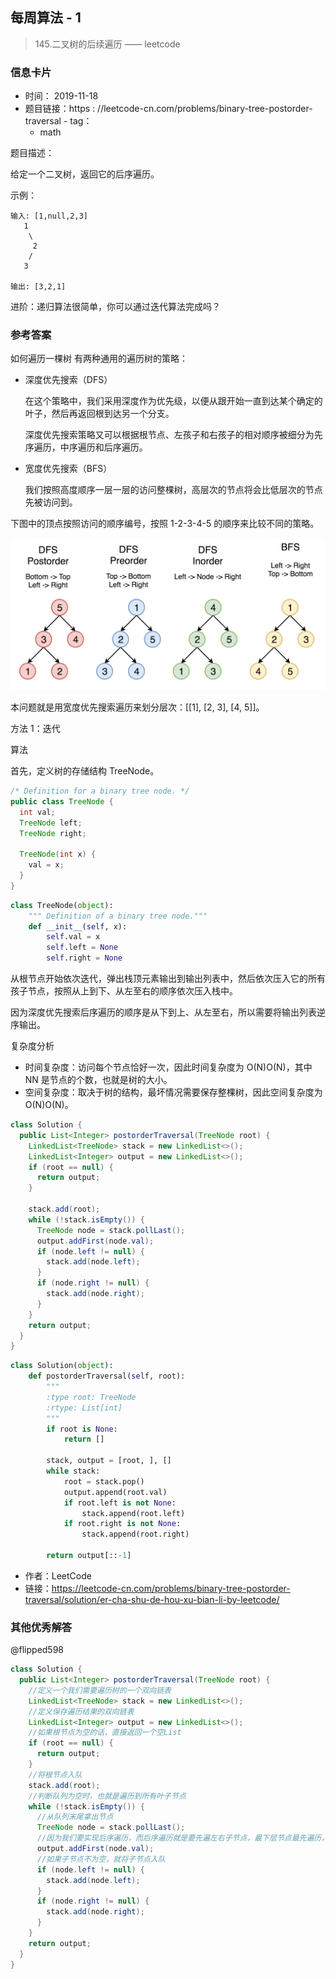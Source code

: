 ## 每周算法 - 1

> 145.二叉树的后续遍历 —— leetcode

### 信息卡片

- 时间： 2019-11-18
- 题目链接：https : //leetcode-cn.com/problems/binary-tree-postorder-traversal
      - tag：
    - math

题目描述：

给定一个二叉树，返回它的后序遍历。

示例：
```
输入: [1,null,2,3]  
   1
    \
     2
    /
   3 

输出: [3,2,1]
```
进阶：递归算法很简单，你可以通过迭代算法完成吗？

### 参考答案
如何遍历一棵树
有两种通用的遍历树的策略：

- 深度优先搜索（DFS）

  在这个策略中，我们采用深度作为优先级，以便从跟开始一直到达某个确定的叶子，然后再返回根到达另一个分支。

  深度优先搜索策略又可以根据根节点、左孩子和右孩子的相对顺序被细分为先序遍历，中序遍历和后序遍历。

- 宽度优先搜索（BFS）

  我们按照高度顺序一层一层的访问整棵树，高层次的节点将会比低层次的节点先被访问到。

下图中的顶点按照访问的顺序编号，按照 1-2-3-4-5 的顺序来比较不同的策略。

![image](../../../assets/img/145.png)

本问题就是用宽度优先搜索遍历来划分层次：[[1], [2, 3], [4, 5]]。

方法 1：迭代

算法

首先，定义树的存储结构 TreeNode。
```java
/* Definition for a binary tree node. */
public class TreeNode {
  int val;
  TreeNode left;
  TreeNode right;

  TreeNode(int x) {
    val = x;
  }
}
```
```python
class TreeNode(object):
    """ Definition of a binary tree node."""
    def __init__(self, x):
        self.val = x
        self.left = None
        self.right = None
```
从根节点开始依次迭代，弹出栈顶元素输出到输出列表中，然后依次压入它的所有孩子节点，按照从上到下、从左至右的顺序依次压入栈中。

因为深度优先搜索后序遍历的顺序是从下到上、从左至右，所以需要将输出列表逆序输出。

复杂度分析

- 时间复杂度：访问每个节点恰好一次，因此时间复杂度为 O(N)O(N)，其中 NN 是节点的个数，也就是树的大小。
- 空间复杂度：取决于树的结构，最坏情况需要保存整棵树，因此空间复杂度为 O(N)O(N)。

```java
class Solution {
  public List<Integer> postorderTraversal(TreeNode root) {
    LinkedList<TreeNode> stack = new LinkedList<>();
    LinkedList<Integer> output = new LinkedList<>();
    if (root == null) {
      return output;
    }

    stack.add(root);
    while (!stack.isEmpty()) {
      TreeNode node = stack.pollLast();
      output.addFirst(node.val);
      if (node.left != null) {
        stack.add(node.left);
      }
      if (node.right != null) {
        stack.add(node.right);
      }
    }
    return output;
  }
}
```
```python
class Solution(object):
    def postorderTraversal(self, root):
        """
        :type root: TreeNode
        :rtype: List[int]
        """
        if root is None:
            return []

        stack, output = [root, ], []
        while stack:
            root = stack.pop()
            output.append(root.val)
            if root.left is not None:
                stack.append(root.left)
            if root.right is not None:
                stack.append(root.right)
                
        return output[::-1]
```
- 作者：LeetCode
- 链接：https://leetcode-cn.com/problems/binary-tree-postorder-traversal/solution/er-cha-shu-de-hou-xu-bian-li-by-leetcode/

### 其他优秀解答

@flipped598

```java
class Solution {
  public List<Integer> postorderTraversal(TreeNode root) {
    //定义一个我们需要遍历树的一个双向链表
    LinkedList<TreeNode> stack = new LinkedList<>();
    //定义保存遍历结果的双向链表
    LinkedList<Integer> output = new LinkedList<>();
    //如果根节点为空的话，直接返回一个空List
    if (root == null) {
      return output;
    }
	//将根节点入队
    stack.add(root);
    //判断队列为空时，也就是遍历到所有叶子节点
    while (!stack.isEmpty()) {
      //从队列末尾拿出节点
      TreeNode node = stack.pollLast();
      //因为我们要实现后序遍历，而后序遍历就是要先遍左右子节点，最下层节点最先遍历，所以要每次添加节点时要把叶  子节点放在最前边
      output.addFirst(node.val);
      //如果子节点不为空，就将子节点入队
      if (node.left != null) {
        stack.add(node.left);
      }
      if (node.right != null) {
        stack.add(node.right);
      }
    }
    return output;
  }
}
```